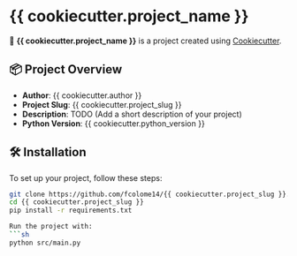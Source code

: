 # {{ cookiecutter.project_name }}

🚀 **{{ cookiecutter.project_name }}** is a project created using [Cookiecutter](https://cookiecutter.readthedocs.io/en/latest/).

## 📦 Project Overview
- **Author**: {{ cookiecutter.author }}
- **Project Slug**: {{ cookiecutter.project_slug }}
- **Description**: TODO (Add a short description of your project)
- **Python Version**: {{ cookiecutter.python_version }}

## 🛠️ Installation
To set up your project, follow these steps:

```sh
git clone https://github.com/fcolome14/{{ cookiecutter.project_slug }}.git
cd {{ cookiecutter.project_slug }}
pip install -r requirements.txt

Run the project with:
```sh
python src/main.py
```
